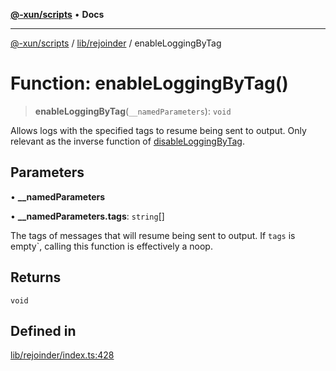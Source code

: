 [**@-xun/scripts**](../../../README.md) • **Docs**

***

[@-xun/scripts](../../../README.md) / [lib/rejoinder](../README.md) / enableLoggingByTag

# Function: enableLoggingByTag()

> **enableLoggingByTag**(`__namedParameters`): `void`

Allows logs with the specified tags to resume being sent to output. Only relevant as the inverse function of [disableLoggingByTag](disableLoggingByTag.md).

## Parameters

• **\_\_namedParameters**

• **\_\_namedParameters.tags**: `string`[]

The tags of messages that will resume being sent to output. If `tags` is
empty`, calling this function is effectively a noop.

## Returns

`void`

## Defined in

[lib/rejoinder/index.ts:428](https://github.com/Xunnamius/xscripts/blob/0bf89cad7426062a1d0f1ed6b9e69c1e60c734aa/lib/rejoinder/index.ts#L428)
